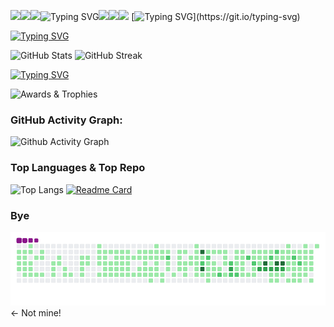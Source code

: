<img src="https://media.giphy.com/media/hvRJCLFzcasrR4ia7z/giphy.gif" width="28"><img src="https://media.giphy.com/media/hvRJCLFzcasrR4ia7z/giphy.gif" width="28"><img src="https://media.giphy.com/media/hvRJCLFzcasrR4ia7z/giphy.gif" width="28">![Typing SVG](https://readme-typing-svg.demolab.com?font=Quicksand&weight=500&size=30&duration=700&pause=1&vCenter=true&repeat=false&width=70&height=26&lines=Hello)<img src="https://media.giphy.com/media/hvRJCLFzcasrR4ia7z/giphy.gif" width="28"><img src="https://media.giphy.com/media/hvRJCLFzcasrR4ia7z/giphy.gif" width="28"><img src="https://media.giphy.com/media/hvRJCLFzcasrR4ia7z/giphy.gif" width="28">
[![Typing SVG](https://readme-typing-svg.demolab.com?font=Fira+Code&duration=2500&pause=1000&width=870&lines=Welcome+to+my+profile%2C+I'm+Xwill%2C+and+I+will+be+your+guide.;Today+is+February+17th%2C+2023!;Anyways%2C+I+use+multiple+different+coding+languages.;These+include%3A+Python%2C+JavaScript%2C+Markdown%2C+Html%2C+Typescript...;Note%3A+I+randomly+create+repositories+on+GitHub+when+I+get+bored!;So+anyways+I+hope+you+like+this+text%2C+and+have+a+great+day%2C+bye!)](https://git.io/typing-svg)





[![Typing SVG](https://readme-typing-svg.demolab.com?font=Quicksand&weight=500&size=30&duration=750&pause=1&vCenter=true&repeat=false&width=200&height=26&lines=Stats+%26+Streak%3A)](https://git.io/typing-svg)

![GitHub Stats](https://github-readme-stats.vercel.app/api?username=xwillxu&theme=react)
![GitHub Streak](https://streak-stats.demolab.com?user=xwillxu&theme=react&hide_border=true&date_format=M%20j%5B%2C%20Y%5D&currStreakNum=FFFFFF&sideNums=FFFFFF&currStreakLabel=2982C184&sideLabels=2982C184)

[![Typing SVG](https://readme-typing-svg.demolab.com?font=Quicksand&weight=500&size=30&duration=750&pause=1&vCenter=true&repeat=false&width=261&height=26&lines=Awards+%26+Trophies%3A)](https://git.io/typing-svg)

![Awards & Trophies](https://github-profile-trophy.vercel.app/?username=xwillxu&theme=dark_lover)

### GitHub Activity Graph:
![Github Activity Graph](https://github-readme-activity-graph.cyclic.app/graph?username=xwillxu&theme=react-dark)

### Top Languages & Top Repo
![Top Langs](https://github-readme-stats.vercel.app/api/top-langs/?username=anuraghazra&layout=compact&theme=react)
[![Readme Card](https://github-readme-stats.vercel.app/api/pin/?username=xwillxu&repo=Python-Arcade&theme=react)](https://github.com/xwillxu/Python-Arcade)


### Bye
 ![Github-Snake](https://raw.githubusercontent.com/devSouvik/devSouvik/output/github-contribution-grid-snake.gif) <- Not mine!
 
 

